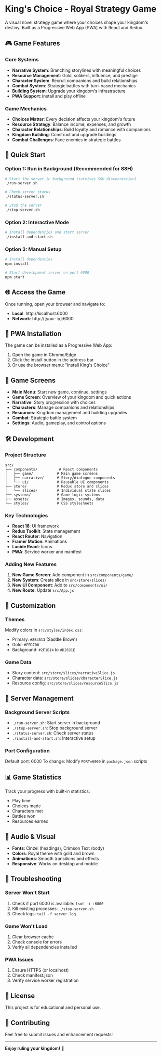 # King's Choice - Royal Strategy Game

A visual novel strategy game where your choices shape your kingdom's destiny. Built as a Progressive Web App (PWA) with React and Redux.

## 🎮 Game Features

### Core Systems
- **Narrative System**: Branching storylines with meaningful choices
- **Resource Management**: Gold, soldiers, influence, and prestige
- **Character System**: Recruit companions and build relationships
- **Combat System**: Strategic battles with turn-based mechanics
- **Building System**: Upgrade your kingdom's infrastructure
- **PWA Support**: Install and play offline

### Game Mechanics
- **Choices Matter**: Every decision affects your kingdom's future
- **Resource Strategy**: Balance income, expenses, and growth
- **Character Relationships**: Build loyalty and romance with companions
- **Kingdom Building**: Construct and upgrade buildings
- **Combat Challenges**: Face enemies in strategic battles

## 🚀 Quick Start

### Option 1: Run in Background (Recommended for SSH)
```bash
# Start the server in background (survives SSH disconnection)
./run-server.sh

# Check server status
./status-server.sh

# Stop the server
./stop-server.sh
```

### Option 2: Interactive Mode
```bash
# Install dependencies and start server
./install-and-start.sh
```

### Option 3: Manual Setup
```bash
# Install dependencies
npm install

# Start development server on port 6000
npm start
```

## 🌐 Access the Game

Once running, open your browser and navigate to:
- **Local**: http://localhost:6000
- **Network**: http://[your-ip]:6000

## 📱 PWA Installation

The game can be installed as a Progressive Web App:
1. Open the game in Chrome/Edge
2. Click the install button in the address bar
3. Or use the browser menu: "Install King's Choice"

## 🎯 Game Screens

- **Main Menu**: Start new game, continue, settings
- **Game Screen**: Overview of your kingdom and quick actions
- **Narrative**: Story progression with choices
- **Characters**: Manage companions and relationships
- **Resources**: Kingdom management and building upgrades
- **Combat**: Strategic battle system
- **Settings**: Audio, gameplay, and control options

## 🛠️ Development

### Project Structure
```
src/
├── components/          # React components
│   ├── game/           # Main game screens
│   ├── narrative/      # Story/dialogue components
│   └── ui/             # Reusable UI components
├── store/              # Redux store and slices
│   └── slices/         # Individual state slices
├── systems/            # Game logic systems
├── assets/             # Images, sounds, data
└── styles/             # CSS stylesheets
```

### Key Technologies
- **React 18**: UI framework
- **Redux Toolkit**: State management
- **React Router**: Navigation
- **Framer Motion**: Animations
- **Lucide React**: Icons
- **PWA**: Service worker and manifest

### Adding New Features

1. **New Game Screen**: Add component in `src/components/game/`
2. **New System**: Create slice in `src/store/slices/`
3. **New UI Component**: Add to `src/components/ui/`
4. **New Route**: Update `src/App.js`

## 🎨 Customization

### Themes
Modify colors in `src/styles/index.css`:
- Primary: `#8B4513` (Saddle Brown)
- Gold: `#FFD700`
- Background: `#2F1B14` to `#D2691E`

### Game Data
- Story content: `src/store/slices/narrativeSlice.js`
- Character data: `src/store/slices/characterSlice.js`
- Resource config: `src/store/slices/resourceSlice.js`

## 🔧 Server Management

### Background Server Scripts
- `./run-server.sh`: Start server in background
- `./stop-server.sh`: Stop background server
- `./status-server.sh`: Check server status
- `./install-and-start.sh`: Interactive setup

### Port Configuration
Default port: 6000
To change: Modify `PORT=6000` in `package.json` scripts

## 📊 Game Statistics

Track your progress with built-in statistics:
- Play time
- Choices made
- Characters met
- Battles won
- Resources earned

## 🎵 Audio & Visual

- **Fonts**: Cinzel (headings), Crimson Text (body)
- **Colors**: Royal theme with gold and brown
- **Animations**: Smooth transitions and effects
- **Responsive**: Works on desktop and mobile

## 🐛 Troubleshooting

### Server Won't Start
1. Check if port 6000 is available: `lsof -i :6000`
2. Kill existing processes: `./stop-server.sh`
3. Check logs: `tail -f server.log`

### Game Won't Load
1. Clear browser cache
2. Check console for errors
3. Verify all dependencies installed

### PWA Issues
1. Ensure HTTPS (or localhost)
2. Check manifest.json
3. Verify service worker registration

## 📝 License

This project is for educational and personal use.

## 🤝 Contributing

Feel free to submit issues and enhancement requests!

---

**Enjoy ruling your kingdom! 👑**
